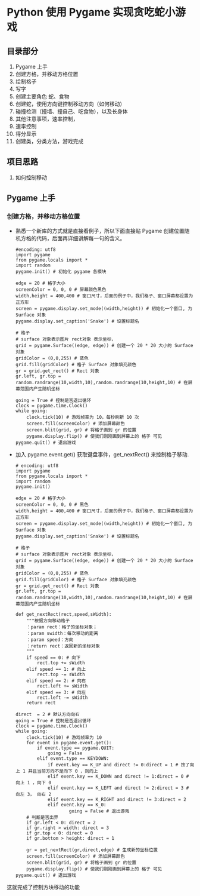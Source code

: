 # Python 使用 Pygame 实现贪吃蛇小游戏
## 目录部分
1. Pygame 上手
 1. 创建方格，并移动方格位置
 2. 绘制格子
 3. 写字
2. 创建主要角色 蛇、食物
 1. 创建蛇，使用方向键控制移动方向（如何移动）
 2. 碰撞检测（撞墙、撞自己、吃食物），以及长身体
3. 其他注意事项，速率控制，
  1. 速率控制
  2. 得分显示
  3. 创建类，分类方法，游戏完成
## 项目思路
1. 如何控制移动
## Pygame 上手
### 创建方格，并移动方格位置
* 熟悉一个新库的方式就是直接看例子，所以下面直接贴 Pygame 创建位置随机方格的代码，后面再详细讲解每一句的含义。
      
      #encoding: utf8
      import pygame
      from pygame.locals import *
      import random
      pygame.init() # 初始化 pygame 各模块

      edge = 20 # 格子大小
      screenColor = 0, 0, 0 # 屏幕颜色黑色
      width,height = 400,400 # 窗口尺寸，后面的例子中，我们格子、窗口屏幕都设置为正方形
      screen = pygame.display.set_mode((width,height)) # 初始化一个窗口, 为 Surface 对象
      pygame.display.set_caption('Snake') # 设置标题名

      # 格子 
      # surface 对象表示图片 rect对象 表示坐标，
      grid = pygame.Surface((edge, edge)) # 创建一个 20 * 20 大小的 Surface 对象
      gridColor = (0,0,255) # 蓝色
      grid.fill(gridColor) # 格子 Surface 对象填充颜色
      gr = grid.get_rect() # Rect 对象
      gr.left, gr.top = random.randrange(10,width,10),random.randrange(10,height,10) # 在屏幕范围内产生随机坐标

      going = True # 控制是否退出循环
      clock = pygame.time.Clock()
      while going:
          clock.tick(10) # 游戏帧率为 10，每秒刷新 10 次
          screen.fill(screenColor) # 添加屏幕颜色
          screen.blit(grid, gr) # 将格子画到 gr 的位置 
          pygame.display.flip() # 使我们刚刚画到屏幕上的 格子 可见
      pygame.quit() # 退出游戏

* 加入 pygame.event.get() 获取键盘事件，get_nextRect() 来控制格子移动.

      # encoding: utf8
      import pygame
      from pygame.locals import *
      import random
      pygame.init()

      edge = 20 # 格子大小
      screenColor = 0, 0, 0 # 黑色
      width,height = 400,400 # 窗口尺寸，后面的例子中，我们格子、窗口屏幕都设置为正方形
      screen = pygame.display.set_mode((width,height)) # 初始化一个窗口, 为 Surface 对象
      pygame.display.set_caption('Snake') # 设置标题名

      # 格子 
      # surface 对象表示图片 rect对象 表示坐标，
      grid = pygame.Surface((edge, edge)) # 创建一个 20 * 20 大小的 Surface 对象
      gridColor = (0,0,255) # 蓝色
      grid.fill(gridColor) # 格子 Surface 对象填充颜色
      gr = grid.get_rect() # Rect 对象
      gr.left, gr.top = random.randrange(10,width,10),random.randrange(10,height,10) # 在屏幕范围内产生随机坐标

      def get_nextRect(rect,speed,sWidth):
          """根据方向移动格子
          ：param rect：格子的坐标对象；
          ：param swidth：每次移动的距离
          ：param speed：方向
          ：return rect：返回新的坐标对象
          """
          if speed == 0: # 向下
              rect.top += sWidth
          elif speed == 1: # 向上
              rect.top -= sWidth
          elif speed == 2: # 向右
              rect.left += sWidth
          elif speed == 3: # 向左
              rect.left -= sWidth
          return rect

      direct  = 2 # 默认方向向右
      going = True # 控制是否退出循环
      clock = pygame.time.Clock()
      while going:
          clock.tick(10) # 游戏帧率为 10
          for event in pygame.event.get():
              if event.type == pygame.QUIT:
                  going = False
              elif event.type == KEYDOWN:
                  if event.key == K_UP and direct != 0:direct = 1 # 按了向上 1 并且当前方向不是向下 0 ，则向上
                  elif event.key == K_DOWN and direct != 1:direct = 0 # 向上 1 ，向下 0
                  elif event.key == K_LEFT and direct != 2:direct = 3 # 向左 3， 向右 2
                  elif event.key == K_RIGHT and direct != 3:direct = 2 
                  elif event.key == K_0:
                          going = False # 退出游戏
          # 判断是否出界
          if gr.left < 0: direct = 2
          if gr.right > width: direct = 3
          if gr.top < 0: direct = 0
          if gr.bottom > height: direct = 1 

          gr = get_nextRect(gr,direct,edge) # 生成新的坐标位置
          screen.fill(screenColor) # 添加屏幕颜色
          screen.blit(grid, gr) # 将格子画到 gr 的位置 
          pygame.display.flip() # 使我们刚刚画到屏幕上的 格子 可见
      pygame.quit() # 退出游戏
这就完成了控制方块移动的功能
 
 

      


